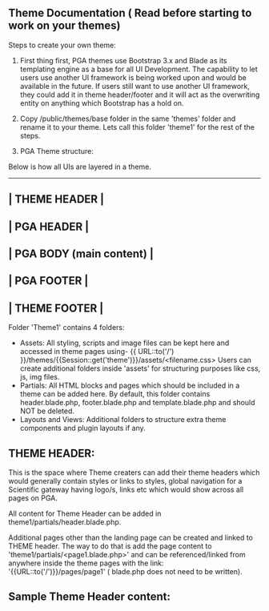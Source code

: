 Theme Documentation ( Read before starting to work on your themes)
------------

Steps to create your own theme:

1) First thing first, PGA themes use Bootstrap 3.x and Blade as its templating engine as a base for all UI Development. The capability to let users use another UI framework is being worked upon and would be available in the future. If users still want to use another UI framework, they could add it in theme header/footer and it will act as the overwriting entity on anything which Bootstrap has a hold on.

2) Copy <pga-root-folder>/public/themes/base folder in the same 'themes' folder and rename it to your theme. Lets call this folder 'theme1' for the rest of the steps.

3) PGA Theme structure:

Below is how all UIs are layered in a theme. 

 ----------------------------------
| THEME HEADER                     |
 ----------------------------------
| PGA HEADER                       |
 ----------------------------------
| PGA BODY (main content)          |
 ----------------------------------
| PGA FOOTER                       |
 ----------------------------------
| THEME FOOTER                     |
 ----------------------------------

Folder 'Theme1' contains 4 folders:

- Assets:             All styling, scripts and image files can be kept here and accessed in theme pages using- 
{{ URL::to('/') }}/themes/{{Session::get('theme')}}/assets/<filename.css>
Users can create additional folders inside 'assets' for structuring purposes like css, js, img files.
- Partials:           All HTML blocks and pages which should be included in a theme can be added here. By default, this folder contains header.blade.php, footer.blade.php and template.blade.php and should NOT be deleted.
- Layouts and Views:  Additional folders to structure extra theme components and plugin layouts if any.



THEME HEADER:
------------
This is the space where Theme creaters can add their theme headers which would
generally contain styles or links to styles, global navigation for a Scientific gateway having logo/s, links etc which would show across all pages on PGA.

All content for Theme Header can be added in theme1/partials/header.blade.php.

Additional pages other than the landing page can be created and linked to THEME header. The way to do that is add the page content to 'theme1/partials/<page1.blade.php>' and can be referenced/linked from anywhere inside the theme pages with the link: '{{URL::to('/')}}/pages/page1' ( blade.php does not need to be written).

Sample Theme Header content: 
-----------------------------------
<title>Theme1</title>

<link href='https://fonts.googleapis.com/css?family=Lato:100,300,400,700,900,100italic,300italic,400italic,700italic,900italic' rel='stylesheet' type='text/css'>
<link href='https://fonts.googleapis.com/css?family=Arvo:400,700' rel='stylesheet' type='text/css'>

<link media="all" type="text/css" rel="stylesheet" href="{{ URL::to('/') }}/themes/{{Session::get('theme')}}/assets/css/style.css"/>

<div class="container-fluid">
    <nav class="nav navbar-default navbar-inverse">
        <!-- Brand and toggle get grouped for better mobile display -->
    <!--    <div class="navbar-header page-scroll" id="home">
            <button type="button" class="navbar-toggle" data-toggle="collapse" data-target="#bs-example-navbar-collapse-1">
                <span class="sr-only">Toggle navigation</span>
                <span class="icon-bar"></span>
                <span class="icon-bar"></span>
                <span class="icon-bar"></span>
            </button>
            <a class="navbar-brand page-scroll" href="{{ URL::to('/') }}/home">
                THEME 1
            </a>
        </div>

        <!-- Collect the nav links, forms, and other content for toggling -->
        <div class="collapse navbar-collapse" id="bs-example-navbar-collapse-1">
            <ul class="nav navbar-nav navbar-right">
                <li>
                    <a href="{{URL::to('/')}}/pages/documentation">Documentation</a>
                </li>
                <li>
                    <a href="{{URL::to('/')}}/pages/publications">Publications</a>
                </li>
                <li>
                    <a href="{{URL::to('/')}}/pages/about">About</a>
                </li>
                <li>
                    <a href="{{URL::to('/')}}/pages/contact">Contact</a>
                </li>
            </ul>
        </div>
        <!-- /.navbar-collapse -->
<!--</nav>
</div>
-----------------------------------

PGA HEADER and PGA FOOTER:
------------
All layout files which help PGA dashboard to run smoothly exist in this layer and should NOT be changed. Any changes done to these files will get removed on updating PGA. 

PGA header contains a default navbar which helps to navigate throughout user dashboard. A simple capability to remove this navbar before users log in, exists in pga_config.php where they can set 'theme-based-login-links-configured' to true.
Before setting this property to true, please ensure that Login and Register links are configured somewhere in THEME HEADER.
Login Link:     {{URL::to('/')}}/login
Register Link:  {{URL::to('/')}}/register

PGA footer mainly includes scripts needed in PGA.

Although, Theme Users can add their Brand logo on the left of the PGA Navbar. 
Simply add an image as background of class 'brand-logo'.
Put the image in assets folder and reference it from your custom styles file.

Example css inside custom style file ( assuming it is in assets/css/style.css and image is at assets/img/mylogo.png):

.brand-logo{
    background: url("../img/mylogo.png");
}

PGA BODY:
------------
Theme landing page content should be added to  theme1/partials/template.blade.php.

Any other pages ( outside of PGA Dashboard) can also be created inside theme1/partials/<page1.blade.php> and can be referenced/linked from anywhere inside the theme pages with the link: '{{URL::to('/')}}/pages/page1' ( blade.php does not need to be written). This helps to add global links to THEME HEADER like About, Contact, Documentation etc.


THEME FOOTER:
------------
Global theme footer can be added to THEME FOOTER layer. It is recommended that all script files and/or their links are added in Theme footer instead of Header unless necessary.

Since THEME FOOTER is the last layer, it helps to overwrite any scripts included before by PGA HEADER/PGA FOOTER. 

All content for Theme Footer can be added in theme1/partials/footer.blade.php.
